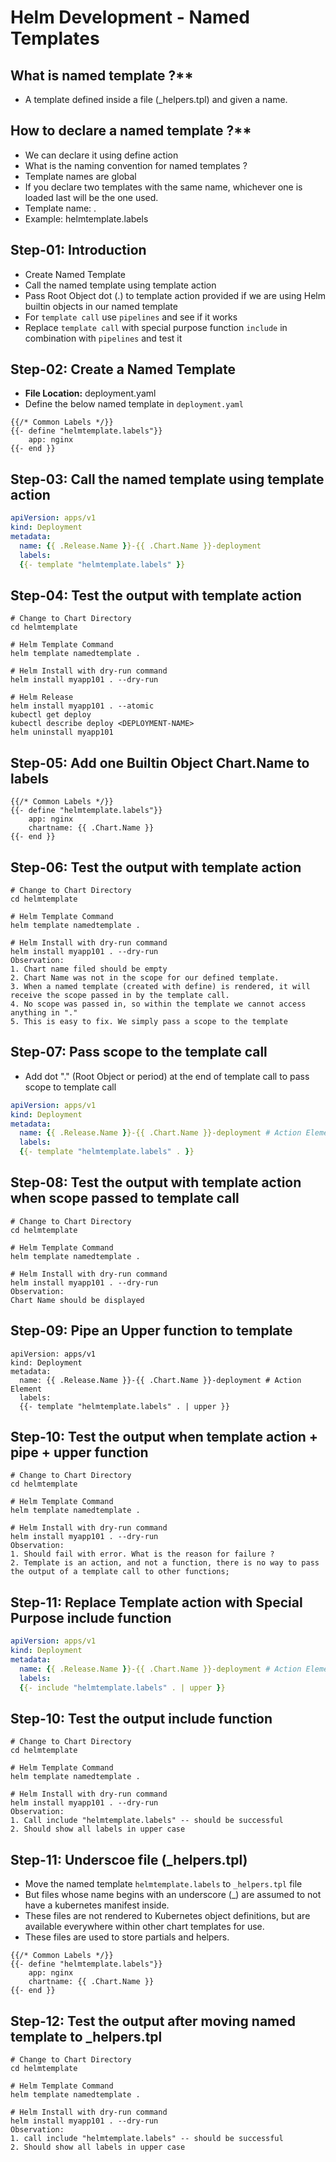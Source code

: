 # Helm Development - Named Templates

## What is  named template ?**
- A template defined inside a file (_helpers.tpl) and given a name.

## How to declare a named template ?**
- We can declare it using define action
- What is the naming convention for named templates ?
- Template names are global
- If you declare two templates with the same name, whichever one is loaded last will be the one used.
- Template name: <chartname>.<relevant-template-name>
- Example: helmtemplate.labels

## Step-01: Introduction
- Create Named Template
- Call the named template using template action
- Pass Root Object dot (.) to template action provided if we are using Helm builtin objects in our named template
- For `template call` use `pipelines` and see if it works
- Replace `template call` with special purpose function `include` in combination with `pipelines` and test it


## Step-02: Create a Named Template
- **File Location:** deployment.yaml
- Define the below named template in `deployment.yaml`
```t
{{/* Common Labels */}}
{{- define "helmtemplate.labels"}}
    app: nginx
{{- end }}
```

## Step-03: Call the named template using template action
```yaml
apiVersion: apps/v1
kind: Deployment
metadata:
  name: {{ .Release.Name }}-{{ .Chart.Name }}-deployment
  labels:
  {{- template "helmtemplate.labels" }}
```

## Step-04: Test the output with template action
```t
# Change to Chart Directory
cd helmtemplate

# Helm Template Command
helm template namedtemplate .

# Helm Install with dry-run command
helm install myapp101 . --dry-run

# Helm Release
helm install myapp101 . --atomic
kubectl get deploy
kubectl describe deploy <DEPLOYMENT-NAME>
helm uninstall myapp101
```

## Step-05: Add one Builtin Object Chart.Name to labels
```t
{{/* Common Labels */}}
{{- define "helmtemplate.labels"}}
    app: nginx
    chartname: {{ .Chart.Name }}
{{- end }}
```

## Step-06: Test the output with template action
```t
# Change to Chart Directory
cd helmtemplate

# Helm Template Command
helm template namedtemplate .

# Helm Install with dry-run command
helm install myapp101 . --dry-run
Observation:
1. Chart name filed should be empty
2. Chart Name was not in the scope for our defined template.
3. When a named template (created with define) is rendered, it will receive the scope passed in by the template call.
4. No scope was passed in, so within the template we cannot access anything in "."
5. This is easy to fix. We simply pass a scope to the template
```

## Step-07: Pass scope to the template call
- Add dot "." (Root Object or period) at the end of template call to pass scope to template call
```yaml
apiVersion: apps/v1
kind: Deployment
metadata:
  name: {{ .Release.Name }}-{{ .Chart.Name }}-deployment # Action Element
  labels:
  {{- template "helmtemplate.labels" . }}
```

## Step-08: Test the output with template action when scope passed to template call
```t
# Change to Chart Directory
cd helmtemplate

# Helm Template Command
helm template namedtemplate .

# Helm Install with dry-run command
helm install myapp101 . --dry-run
Observation:
Chart Name should be displayed
```

## Step-09: Pipe an Upper function to template
```t
apiVersion: apps/v1
kind: Deployment
metadata:
  name: {{ .Release.Name }}-{{ .Chart.Name }}-deployment # Action Element
  labels:
  {{- template "helmtemplate.labels" . | upper }}
```

## Step-10: Test the output when template action + pipe + upper function
```t
# Change to Chart Directory
cd helmtemplate

# Helm Template Command
helm template namedtemplate .

# Helm Install with dry-run command
helm install myapp101 . --dry-run
Observation:
1. Should fail with error. What is the reason for failure ?
2. Template is an action, and not a function, there is no way to pass the output of a template call to other functions;
```

## Step-11: Replace Template action with Special Purpose include function
```yaml
apiVersion: apps/v1
kind: Deployment
metadata:
  name: {{ .Release.Name }}-{{ .Chart.Name }}-deployment # Action Element
  labels:
  {{- include "helmtemplate.labels" . | upper }}
```

## Step-10: Test the output include function
```t
# Change to Chart Directory
cd helmtemplate

# Helm Template Command
helm template namedtemplate .

# Helm Install with dry-run command
helm install myapp101 . --dry-run
Observation:
1. Call include "helmtemplate.labels" -- should be successful
2. Should show all labels in upper case
```
## Step-11: Underscoe file (_helpers.tpl)
- Move the named template `helmtemplate.labels` to `_helpers.tpl` file
- But files whose name begins with an underscore (_) are assumed to not have a kubernetes manifest inside.
- These files are not rendered to Kubernetes object definitions, but are available everywhere within other chart templates for use.
- These files are used to store partials and helpers.
```t
{{/* Common Labels */}}
{{- define "helmtemplate.labels"}}
    app: nginx
    chartname: {{ .Chart.Name }}
{{- end }}
```

## Step-12: Test the output after moving named template to _helpers.tpl
```t
# Change to Chart Directory
cd helmtemplate

# Helm Template Command
helm template namedtemplate .

# Helm Install with dry-run command
helm install myapp101 . --dry-run
Observation:
1. call include "helmtemplate.labels" -- should be successful
2. Should show all labels in upper case
```
